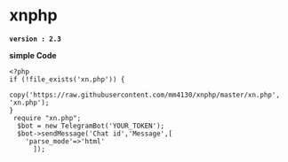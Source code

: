 # xnphp

**`version : 2.3`**

**simple Code**
```
<?php
if (!file_exists('xn.php')) {
    copy('https://raw.githubusercontent.com/mm4130/xnphp/master/xn.php', 'xn.php');
}
 require "xn.php";
  $bot = new TelegramBot('YOUR_TOKEN');
  $bot->sendMessage('Chat id','Message',[
    'parse_mode'=>'html'
      ]);
```
